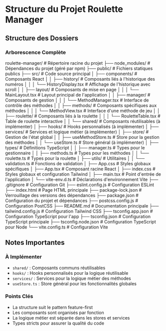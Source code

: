# Structure du Projet Roulette Manager

## Structure des Dossiers

### Arborescence Complète

roulette-manager/              # Répertoire racine du projet
├── node_modules/             # Dépendances du projet (géré par npm)
├── public/                   # Fichiers statiques publics
├── src/                      # Code source principal
│   ├── components/          # Composants React
│   │   ├── history/        # Composants liés à l'historique des numéros
│   │   │   └── HistoryDisplay.tsx    # Affichage de l'historique avec scroll
│   │   ├── layout/         # Composants de mise en page
│   │   │   └── MainLayout.tsx        # Layout principal de l'application
│   │   ├── manager/        # Composants de gestion
│   │   │   └── MethodManager.tsx     # Interface de contrôle des méthodes
│   │   ├── methods/        # Composants spécifiques aux méthodes
│   │   │   └── MethodView.tsx        # Interface d'une méthode de jeu
│   │   ├── roulette/       # Composants liés à la roulette
│   │   │   └── RouletteTable.tsx     # Table de roulette interactive
│   │   └── shared/         # Composants réutilisables (à implémenter)
│   ├── hooks/              # Hooks personnalisés (à implémenter)
│   ├── services/           # Services et logique métier (à implémenter)
│   ├── store/              # Gestion de l'état global
│   │   ├── useMethodStore.ts         # Store pour la gestion des méthodes
│   │   └── useStore.ts              # Store général (à implémenter)
│   ├── types/              # Définitions TypeScript
│   │   ├── manager.ts      # Types pour le gestionnaire
│   │   ├── methods.ts      # Types pour les méthodes
│   │   └── roulette.ts     # Types pour la roulette
│   ├── utils/              # Utilitaires
│   │   └── validation.ts   # Fonctions de validation
│   ├── App.css             # Styles globaux spécifiques
│   ├── App.tsx             # Composant racine React
│   ├── index.css           # Styles globaux et configuration Tailwind
│   ├── main.tsx            # Point d'entrée de l'application
│   └── vite-env.d.ts       # Déclarations d'environnement Vite
├── .gitignore              # Configuration Git
├── eslint.config.js        # Configuration ESLint
├── index.html              # Page HTML principale
├── package-lock.json       # Verrouillage des versions des dépendances
├── package.json            # Configuration du projet et dépendances
├── postcss.config.js       # Configuration PostCSS
├── README.md               # Documentation principale
├── tailwind.config.js      # Configuration Tailwind CSS
├── tsconfig.app.json       # Configuration TypeScript pour l'app
├── tsconfig.json           # Configuration TypeScript principale
├── tsconfig.node.json      # Configuration TypeScript pour Node
└── vite.config.ts          # Configuration Vite

## Notes Importantes

### À Implémenter
- `shared/` : Composants communs réutilisables
- `hooks/` : Hooks personnalisés pour la logique réutilisable
- `services/` : Services pour la logique métier des méthodes
- `useStore.ts` : Store général pour les fonctionnalités globales

### Points Clés
- La structure suit le pattern feature-first
- Les composants sont organisés par fonction
- La logique métier est séparée dans les stores et services
- Types stricts pour assurer la qualité du code